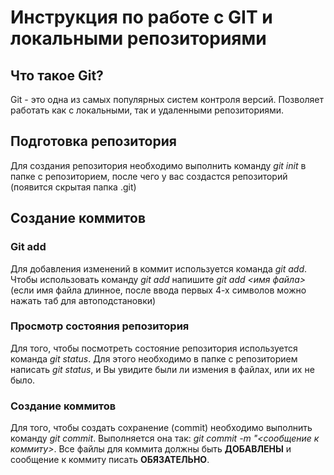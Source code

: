 # Инструкция по работе с GIT и локальными репозиториями

## Что такое Git?
Git - это одна из самых популярных систем контроля версий. Позволяет работать как с локальными, так и удаленными репозиториями.

## Подготовка репозитория
Для создания репозитория необходимо выполнить команду *git init* в папке с репозиторием, после чего у вас создастся репозиторий (появится скрытая папка .git)

## Создание коммитов

### Git add
Для добавления изменений в коммит используется команда *git add*. Чтобы использовать команду *git add* напишите *git add <имя файла>* (если имя файла длинное, после ввода первых 4-х символов можно нажать таб для автоподстановки)

### Просмотр состояния репозитория
Для того, чтобы посмотреть состояние репозитория используется команда *git status*. Для этого необходимо в папке с репозиторием написать *git status*, и Вы увидите были ли измения в файлах, или их не было.

### Создание коммитов
Для того, чтобы создать сохранение (commit) необходимо выполнить команду *git commit*. Выполняется она так: *git commit -m "<сообщение к коммиту>*. Все файлы для коммита должны быть **ДОБАВЛЕНЫ** и сообщение к коммиту писать **ОБЯЗАТЕЛЬНО**.